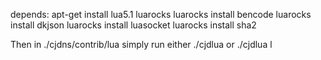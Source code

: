 depends:
apt-get install lua5.1 luarocks
luarocks install bencode
luarocks install dkjson
luarocks install luasocket
luarocks install sha2

Then in ./cjdns/contrib/lua simply run either ./cjdlua or ./cjdlua l

